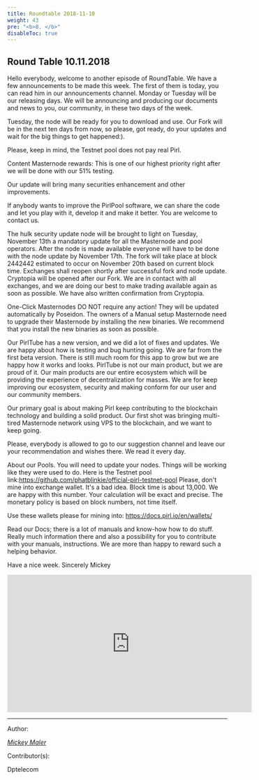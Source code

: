 ```yaml
---
title: Roundtable 2018-11-10
weight: 43
pre: "<b>8. </b>"
disableToc: true
---
```


## Round Table 10.11.2018

Hello everybody, welcome to another episode of RoundTable.
We have a few announcements to be made this week.
The first of them is today, you can read him in our announcements channel.
Monday or Tuesday will be our releasing days. We will be announcing and producing our documents and news to you, our community, in these two days of the week.

Tuesday, the node will be ready for you to download and use.
Our Fork will be in the next ten days from now, so please, got ready, do your updates and wait for the big things to get happened:).

Please, keep in mind, the Testnet pool does not pay real Pirl.

Content Masternode rewards: This is one of our highest priority right after we will be done with our 51% testing.

Our update will bring many securities enhancement and other improvements.

If anybody wants to improve the PirlPool software, we can share the code and let you play with it, develop it and make it better. You are welcome to contact us.



The hulk security update node will be brought to light on Tuesday, November 13th a mandatory update for all the Masternode and pool operators. After the node is made available everyone will have to be done with the node update by November 17th.
The fork will take place at block 2442442 estimated to occur on November 20th based on current block time.
Exchanges shall reopen shortly after successful fork and node update.
Cryptopia will be opened after our Fork. We are in contact with all exchanges, and we are doing our best to make trading available again as soon as possible. We have also written confirmation from Cryptopia.

One-Click Masternodes DO NOT require any action! They will be updated automatically by Poseidon. The owners of a Manual setup Masternode need to upgrade their Masternode by installing the new binaries. We recommend that you install the new binaries as soon as possible.

Our PirlTube has a new version, and we did a lot of fixes and updates. We are happy about how is testing and bug hunting going. We are far from the first beta version. There is still much room for this app to grow but we are happy how it works and looks. PirlTube is not our main product, but we are proud of it. Our main products are our entire ecosystem which will be providing the experience of decentralization for masses. We are for keep improving our ecosystem, security and making conform for our user and our community members.

Our primary goal is about making Pirl keep contributing to the blockchain technology and building a solid product. Our first shot was bringing multi-tired Masternode network using VPS to the blockchain, and we want to keep going.

Please, everybody is allowed to go to our suggestion channel and leave our your recommendation and wishes there. We read it every day.

About our Pools. You will need to update your nodes. Things will be working like they were used to do. Here is the Testnet pool link:https://github.com/phatblinkie/official-pirl-testnet-pool
Please, don't mine into exchange wallet. It's a bad idea.
Block time is about 13,000. 
We are happy with this number. 
Your calculation will be exact and precise.
The monetary policy is based on block numbers, not time itself.

Use these wallets please for  mining into: https://docs.pirl.io/en/wallets/

Read our Docs; there is a lot of manuals and know-how how to do stuff. 
Really much information there and also a possibility for you to contribute with your manuals, instructions. We are more than happy to reward such a helping behavior.




Have a nice week.
Sincerely Mickey



<iframe width="560" height="315" src="https://www.youtube.com/embed/k2bE71P1VCI" frameborder="0" allow="accelerometer; autoplay; encrypted-media; gyroscope; picture-in-picture" allowfullscreen></iframe>



---
Author:


_[Mickey Maler](https://twitter.com/MickeyMaler)_


Contributor(s):


Dptelecom
